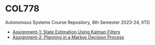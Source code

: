 # COL778
Autonomous Systems Course Repository, 8th Semester 2023-24, IITD 


- [Assignment-1: State Estimation Using Kalman Filters](./A1/)
- [Assignment-2: Planning in a Markov Decision Process](./A2)